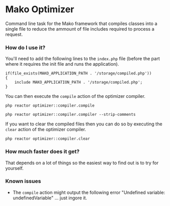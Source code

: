 # Mako Optimizer

Command line task for the Mako framework that compiles classes into a single file to reduce the ammount of file includes required to process a request.

### How do I use it?

You'll need to add the following lines to the ```index.php``` file (before the part where it requires the init file and runs the application).

	if(file_exists(MAKO_APPLICATION_PATH . '/storage/compiled.php'))
	{
		include MAKO_APPLICATION_PATH . '/storage/compiled.php';
	}

You can then execute the ```compile``` action of the optimizer compiler.

	php reactor optimizer::compiler.compile

	php reactor optimizer::compiler.compiler --strip-comments
	
If you want to clear the compiled files then you can do so by executing the ```clear``` action of the optimizer compiler.

	php reactor optimizer::compiler.clear
	
### How much faster does it get?

That depends on a lot of things so the easiest way to find out is to try for yourself.

### Known issues

* The ```compile``` action might output the following error "Undefined variable: undefinedVariable" ... just ingore it.
